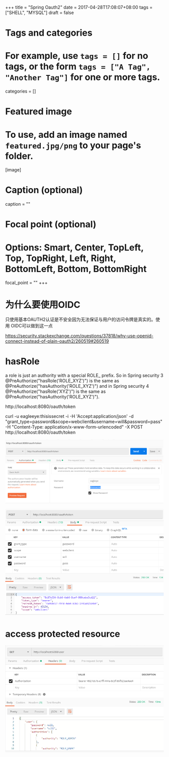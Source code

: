 +++
title = "Spring Oauth2"
date = 2017-04-28T17:08:07+08:00
tags = ["SHELL", "MYSQL"]
draft = false

# Tags and categories
# For example, use `tags = []` for no tags, or the form `tags = ["A Tag", "Another Tag"]` for one or more tags.

categories = []

# Featured image
# To use, add an image named `featured.jpg/png` to your page's folder. 
[image]
  # Caption (optional)
  caption = ""

  # Focal point (optional)
  # Options: Smart, Center, TopLeft, Top, TopRight, Left, Right, BottomLeft, Bottom, BottomRight
  focal_point = ""
+++

# 为什么要使用OIDC

只使用基本OAUTH2认证是不安全因为无法保证与用户的访问令牌是真实的。使用
OIDC可以做到这一点

https://security.stackexchange.com/questions/37818/why-use-openid-connect-instead-of-plain-oauth2/260519#260519


# hasRole

 a role is just an authority with a special ROLE_ prefix. So in Spring security 3 @PreAuthorize("hasRole('ROLE_XYZ')") is the same as @PreAuthorize("hasAuthority('ROLE_XYZ')") and in Spring security 4 @PreAuthorize("hasRole('XYZ')") is the same as @PreAuthorize("hasAuthority('ROLE_XYZ')").




http://localhost:8080/oauth/token


curl -u eagleeye:thisissecret -i -H 'Accept:application/json'  -d "grant_type=password&scope=webclient&username=will&password=pass" -H "Content-Type: application/x-www-form-urlencoded" -X POST http://localhost:8080/oauth/token


![](./basic-auth.png)


![](./post-form.png)


# access protected resource

![](./res.png)



